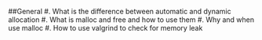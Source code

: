 ##General
#. What is the difference between automatic and dynamic allocation
#. What is malloc and free and how to use them
#. Why and when use malloc
#. How to use valgrind to check for memory leak
